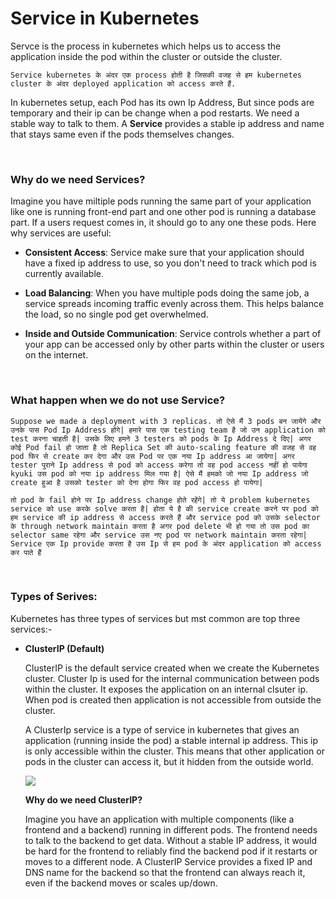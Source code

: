 # Service in Kubernetes

Servce is the process in kubernetes which helps us to access the application inside the pod within the cluster or outside the cluster.

```Service kubernetes के अंदर एक process होती है जिसकी वजह से हम kubernetes cluster के अंदर deployed application को access करते हैं.```

In kubernetes setup, each Pod has its own Ip Address, But since pods are temporary and their ip can be change when a pod restarts. We need a stable way to talk to them. A **Service** provides a stable ip address and name that stays same even if the pods themselves changes. 

<br>

### Why do we need Services?

Imagine you have miltiple pods running the same part of your application like one is running front-end part and one other pod is running a database part. If a users request comes in, it should go to any one these pods. Here why services are useful:

- **Consistent Access**: Service make sure that your application should have a fixed ip address to use, so you don't need to track which pod is currently available.

- **Load Balancing**: When you have multiple pods doing the same job, a service spreads incoming traffic evenly across them. This helps balance the load, so no single pod get overwhelmed.

- **Inside and Outside Communication**: Service controls whether a part of your app can be accessed only by other parts within the cluster or users on the internet.

<br>

### What happen when we do not use Service?

```Suppose we made a deployment with 3 replicas. तो ऐसे मैं 3 pods बन जायेंगे और उनके पास Pod Ip Address होंगे| हमारे पास एक testing team है जो उन application को test करना चाहती है| उसके लिए हमने 3 testers को pods के Ip Address दे दिए| अगर कोई Pod fail हो जाता है तो Replica Set की auto-scaling feature की वजह से वह pod फिर से create कर देगा और उस Pod पर एक नया Ip address आ जायेगा| अगर tester पुराने Ip address से pod को access करेगा तो वह pod access नहीं हो पायेगा kyuki उस pod को नया ip address मिल गया है| ऐसे मैं हमको जो नया Ip address जो create हुआ है उसको tester को देना होगा फिर वह pod access हो पायेगा|```

```तो pod के fail होने पर Ip address change होते रहेंगे| तो ये problem kubernetes service को use करके solve करता है| होता ये है की service create करने पर pod को हम service की ip address से access करते हैं और service pod को उसके selector के through network maintain करता है अगर pod delete भी हो गया तो उस pod का selector same रहेगा और service उस नए pod पर network maintain करता रहेगा| Service एक Ip provide करता है उस Ip से हम pod के अंदर application को access कर पाते हैं```

<br>

### Types of Serives:

Kubernetes has three types of services but mst common are top three services:-

- **ClusterIP (Default)**

  ClusterIP is the default service created when we create the Kubernetes cluster. Cluster Ip is used for the internal communication between pods within the cluster. It exposes the application on an internal clsuter ip. When pod is created then application is not accessible from outside the cluster.

  A ClusterIp service is a type of service in kubernetes that gives an application (running inside the pod) a stable internal ip address. This ip is only accessible within the cluster. This means that other application or pods in the cluster can access it, but it hidden from the outside world.

  <img src="https://drive.google.com/uc?export=view&id=1BS91cKgU8ehENzEpLQmpEdXoibEmDNIl">

  **Why do we need ClusterIP?**

  Imagine you have an application with multiple components (like a frontend and a backend) running in different pods. The frontend needs to talk to the backend to get data. Without a stable IP address, it would be hard for the frontend to reliably find the backend pod if it restarts or moves to a different node. A ClusterIP Service provides a fixed IP and DNS name for the backend so that the frontend can always reach it, even if the backend moves or scales up/down.

  
